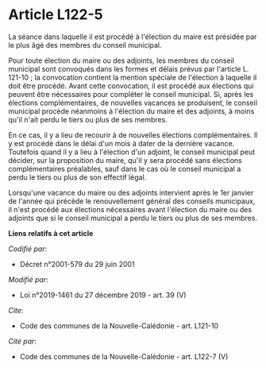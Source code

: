 # Article L122-5

La séance dans laquelle il est procédé à l'élection du maire est présidée par le plus âgé des membres du conseil municipal.

Pour toute élection du maire ou des adjoints, les membres du conseil municipal sont convoqués dans les formes et délais
prévus par l'article L. 121-10 ; la convocation contient la mention spéciale de l'élection à laquelle il doit être procédé.
Avant cette convocation, il est procédé aux élections qui peuvent être nécessaires pour compléter le conseil municipal. Si,
après les élections complémentaires, de nouvelles vacances se produisent, le conseil municipal procède néanmoins à l'élection
du maire et des adjoints, à moins qu'il n'ait perdu le tiers ou plus de ses membres.

En ce cas, il y a lieu de recourir à de nouvelles élections complémentaires. Il y est procédé dans le délai d'un mois à dater
de la dernière vacance. Toutefois quand il y a lieu à l'élection d'un adjoint, le conseil municipal peut décider, sur la
proposition du maire, qu'il y sera procédé sans élections complémentaires préalables, sauf dans le cas où le conseil
municipal a perdu le tiers ou plus de son effectif légal.

Lorsqu'une vacance du maire ou des adjoints intervient après le 1er janvier de l'année qui précède le renouvellement général
des conseils municipaux, il n'est procédé aux élections nécessaires avant l'élection du maire ou des adjoints que si le
conseil municipal a perdu le tiers ou plus de ses membres.

**Liens relatifs à cet article**

_Codifié par_:

  - Décret n°2001-579 du 29 juin 2001

_Modifié par_:

  - Loi n°2019-1461 du 27 décembre 2019 - art. 39 (V)

_Cite_:

  - Code des communes de la Nouvelle-Calédonie - art. L121-10

_Cité par_:

  - Code des communes de la Nouvelle-Calédonie - art. L122-7 (V)
